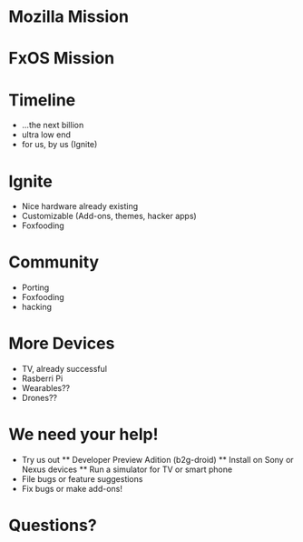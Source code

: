 # Mozilla Mission
# FxOS Mission
# Timeline
 * ...the next billion
 * ultra low end
 * for us, by us (Ignite)
# Ignite
 * Nice hardware already existing
 * Customizable (Add-ons, themes, hacker apps)
 * Foxfooding
# Community
 * Porting
 * Foxfooding
 * hacking
# More Devices
 * TV, already successful
 * Rasberri Pi
 * Wearables??
 * Drones??
# We need your help!
 * Try us out
 ** Developer Preview Adition (b2g-droid)
 ** Install on Sony or Nexus devices
 ** Run a simulator for TV or smart phone
 * File bugs or feature suggestions
 * Fix bugs or make add-ons!
# Questions?
